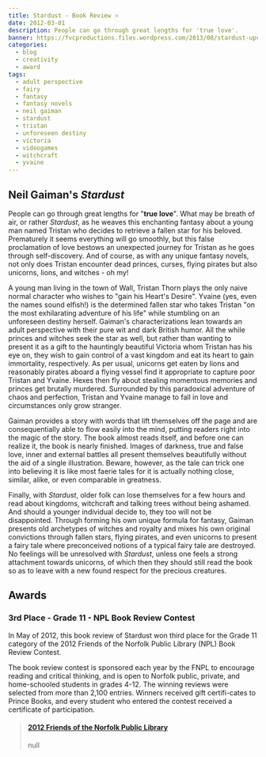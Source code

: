 ```yaml
---
title: Stardust - Book Review ⭐
date: 2012-03-01
description: People can go through great lengths for 'true love'.
banner: https://fvcproductions.files.wordpress.com/2013/08/stardust-upcoming-movies-122591_1280_1024.jpg?w=1024&h=435&crop=1
categories:
  - blog
  - creativity
  - award
tags:
  - adult perspective
  - fairy
  - fantasy
  - fantasy novels
  - neil gaiman
  - stardust
  - tristan
  - unforeseen destiny
  - victoria
  - videogames
  - witchcraft
  - yvaine
---
```


## Neil Gaiman's _Stardust_

People can go through great lengths for "**true love**". What may be breath of air, or rather _Stardust_, as he weaves this enchanting fantasy about a young man named Tristan who decides to retrieve a fallen star for his beloved. Prematurely it seems everything will go smoothly, but this false proclamation of love bestows an unexpected journey for Tristan as he goes through self-discovery. And of course, as with any unique fantasy novels, not only does Tristan encounter dead princes, curses, flying pirates but also unicorns, lions, and witches - oh my!

A young man living in the town of Wall, Tristan Thorn plays the only naive normal character who wishes to "gain his Heart's Desire". Yvaine (yes, even the names sound elfish!) is the determined fallen star who takes Tristan "on the most exhilarating adventure of his life" while stumbling on an unforeseen destiny herself. Gaiman's characterizations lean towards an adult perspective with their pure wit and dark British humor. All the while princes and witches seek the star as well, but rather than wanting to present it as a gift to the hauntingly beautiful Victoria whom Tristan has his eye on, they wish to gain control of a vast kingdom and eat its heart to gain immortality, respectively. As per usual, unicorns get eaten by lions and reasonably pirates aboard a flying vessel find it appropriate to capture poor Tristan and Yvaine. Hexes then fly about stealing momentous memories and princes get brutally murdered. Surrounded by this paradoxical adventure of chaos and perfection, Tristan and Yvaine manage to fall in love and circumstances only grow stranger.

Gaiman provides a story with words that lift themselves off the page and are consequentially able to flow easily into the mind, putting readers right into the magic of the story. The book almost reads itself, and before one can realize it, the book is nearly finished. Images of darkness, true and false love, inner and external battles all present themselves beautifully without the aid of a single illustration. Beware, however, as the tale can trick one into believing it is like most faerie tales for it is actually nothing close, similar, alike, or even comparable in greatness.

Finally, with _Stardust_, older folk can lose themselves for a few hours and read about kingdoms, witchcraft and talking trees without being ashamed. And should a younger individual decide to, they too will not be disappointed. Through forming his own unique formula for fantasy, Gaiman presents old archetypes of witches and royalty and mixes his own original convictions through fallen stars, flying pirates, and even unicorns to present a fairy tale where preconceived notions of a typical fairy tale are destroyed. No feelings will be unresolved with _Stardust_, unless one feels a strong attachment towards unicorns, of which then they should still read the book so as to leave with a new found respect for the precious creatures.

## Awards

### 3rd Place - Grade 11 - NPL Book Review Contest

In May of 2012, this book review of Stardust won third place for the Grade 11 category of the 2012 Friends of the Norfolk Public Library (NPL) Book Review Contest.

The book review contest is sponsored each year by the FNPL to encourage reading and critical thinking, and is open to Norfolk public, private, and home-schooled students in grades 4-12. The winning reviews were selected from more than 2,100 entries. Winners received gift certifi-cates to Prince Books, and every student who entered the contest received a certificate of participation.

<blockquote class="embedly-card"><h4><a href="https://www.scribd.com/document/306947201/2012-Friends-of-the-Norfolk-Public-Library">2012 Friends of the Norfolk Public Library</a></h4><p>null</p></blockquote>
<script async src="//cdn.embedly.com/widgets/platform.js" charset="UTF-8"></script>
